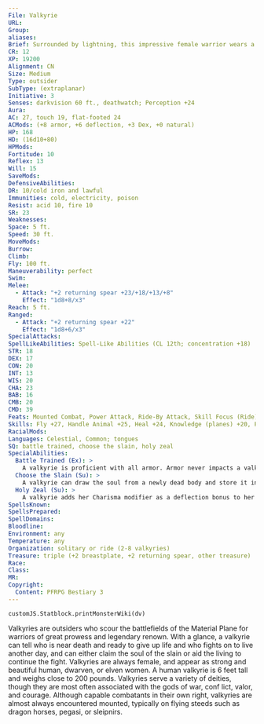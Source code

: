 ```yaml
---
File: Valkyrie
URL: 
Group: 
aliases: 
Brief: Surrounded by lightning, this impressive female warrior wears a gleaming golden breastplate and carries a shining spear.
CR: 12
XP: 19200
Alignment: CN
Size: Medium
Type: outsider
SubType: (extraplanar)
Initiative: 3
Senses: darkvision 60 ft., deathwatch; Perception +24
Aura: 
AC: 27, touch 19, flat-footed 24
ACMods: (+8 armor, +6 deflection, +3 Dex, +0 natural)
HP: 168
HD: (16d10+80)
HPMods: 
Fortitude: 10
Reflex: 13
Will: 15
SaveMods: 
DefensiveAbilities: 
DR: 10/cold iron and lawful
Immunities: cold, electricity, poison
Resist: acid 10, fire 10
SR: 23
Weaknesses: 
Space: 5 ft.
Speed: 30 ft.
MoveMods: 
Burrow: 
Climb: 
Fly: 100 ft.
Maneuverability: perfect
Swim: 
Melee: 
  - Attack: "+2 returning spear +23/+18/+13/+8"
    Effect: "1d8+8/x3"
Reach: 5 ft.
Ranged: 
  - Attack: "+2 returning spear +22"
    Effect: "1d8+6/x3"
SpecialAttacks: 
SpellLikeAbilities: Spell-Like Abilities (CL 12th; concentration +18)  Constant-deathwatch, tongues   At Will-aid, death ward, gentle repose, plane shift (self and mount only)   3/day-call lightning storm (DC 21), divine power, geas/quest   1/day-breath of life, heal, summon (level 8, 1 sleipnir 100%)
STR: 18
DEX: 17
CON: 20
INT: 13
WIS: 20
CHA: 23
BAB: 16
CMB: 20
CMD: 39
Feats: Mounted Combat, Power Attack, Ride-By Attack, Skill Focus (Ride), Spirited Charge, Trample, Vital Strike, Weapon Focus (spear)
Skills: Fly +27, Handle Animal +25, Heal +24, Knowledge (planes) +20, Perception +24, Ride +28, Sense Motive +24
RacialMods: 
Languages: Celestial, Common; tongues
SQ: battle trained, choose the slain, holy zeal
SpecialAbilities:
  Battle Trained (Ex): >
    A valkyrie is proficient with all armor. Armor never impacts a valkyrie's speed, nor does a valkyrie take armor check penalties on Ride checks.
  Choose the Slain (Su): >
    A valkyrie can draw the soul from a newly dead body and store it in her spear for transport to the Outer Planes. This functions as soul bind, but the dead creature must be willing to have its soul taken. If the creature is unwilling, this ability has no effect.
  Holy Zeal (Su): >
    A valkyrie adds her Charisma modifier as a deflection bonus to her Armor Class.
SpellsKnown: 
SpellsPrepared: 
SpellDomains: 
Bloodline: 
Environment: any
Temperature: any
Organization: solitary or ride (2-8 valkyries)
Treasure: triple (+2 breastplate, +2 returning spear, other treasure)
Race: 
Class: 
MR: 
Copyright:
  Content: PFRPG Bestiary 3
---
```

```dataviewjs
customJS.Statblock.printMonsterWiki(dv)
```
Valkyries are outsiders who scour the battlefields of the Material Plane for warriors of great prowess and legendary renown. With a glance, a valkyrie can tell who is near death and ready to give up life and who fights on to live another day, and can either claim the soul of the slain or aid the living to continue the fight.  Valkyries are always female, and appear as strong and beautiful human, dwarven, or elven women. A human valkyrie is 6 feet tall and weighs close to 200 pounds.  Valkyries serve a variety of deities, though they are most often associated with the gods of war, conf lict, valor, and courage. Although capable combatants in their own right, valkyries are almost always encountered mounted, typically on flying steeds such as dragon horses, pegasi, or sleipnirs.
